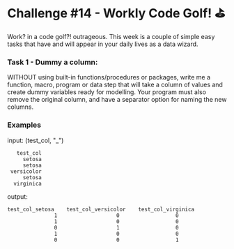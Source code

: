 # Challenge #14 - Workly Code Golf! :golf:

Work? in a code golf?! outrageous. This week is a couple of simple easy tasks that have and will appear in your daily lives as a data wizard.

### Task 1 - Dummy a column:

WITHOUT using built-in functions/procedures or packages, write me a function, macro, program or data step that will take a column of values and create dummy variables ready for modelling. Your program must also remove the original column, and have a separator option for naming the new columns.

### Examples

input: (test_col, "_")
```
   test_col
     setosa
     setosa
 versicolor
     setosa
  virginica
```
output:
```
test_col_setosa    test_col_versicolor    test_col_virginica
               1                   0                  0
               1                   0                  0
               0                   1                  0
               1                   0                  0
               0                   0                  1
```
